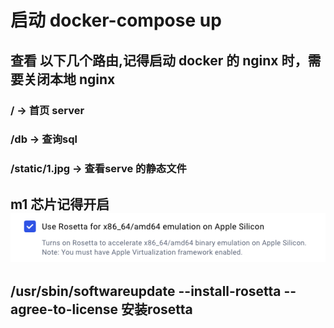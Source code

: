 # 启动 docker-compose up
## 查看 以下几个路由,记得启动 docker 的 nginx 时，需要关闭本地 nginx
### /  -> 首页 server

### /db -> 查询sql

### /static/1.jpg -> 查看serve 的静态文件

## m1 芯片记得开启 ![alt text](image.png)  
## /usr/sbin/softwareupdate --install-rosetta --agree-to-license 安装rosetta